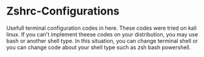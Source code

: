 # Zshrc-Configurations
Usefull terminal configuration codes in here. These codes were tried on kali linux. If you can't implement theese codes on your distribution, you may use bash or another shell type. In this situation, you can change terminal shell or you can change code about your shell type such as zsh bash powershell.
